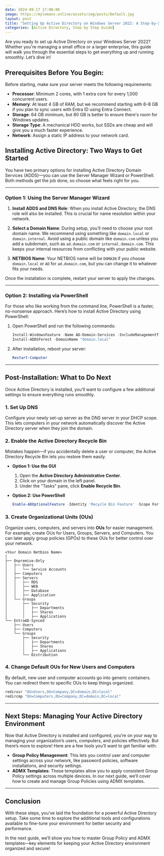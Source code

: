 ```yaml
---
date: 2024-09-17 17:00:00
image: https://mylemans.online/assets/img/posts/Default.jpg
layout: post
title: "Setting Up Active Directory on Windows Server 2022: A Step-by-Step Guide"
categories: [Active Directory, Step by Step Guide]
---
```



Are you ready to set up Active Directory on your Windows Server 2022? Whether you're managing a small office or a larger enterprise, this guide will walk you through the essential steps to get everything up and running smoothly. Let’s dive in!

## Prerequisites Before You Begin:

Before starting, make sure your server meets the following requirements:

- **Processor**: Minimum 2 cores, with 1 extra core for every 1,000 concurrent users.
- **Memory**: At least 4 GB of RAM, but we recommend starting with 6–8 GB if you plan to sync users with Entra ID using Entra Connect.
- **Storage**: 64 GB minimum, but 80 GB is better to ensure there's room for Windows updates.
- **Storage Type**: A mechanical HDD works, but SSDs are cheap and will give you a much faster experience.
- **Network**: Assign a static IP address to your network card.

## Installing Active Directory: Two Ways to Get Started

You have two primary options for installing Active Directory Domain Services (ADDS)—you can use the Server Manager Wizard or PowerShell. Both methods get the job done, so choose what feels right for you.

---

### Option 1: Using the Server Manager Wizard

1. **Install ADDS and DNS Role**: When you install Active Directory, the DNS role will also be installed. This is crucial for name resolution within your network.
   
2. **Select a Domain Name**: During setup, you’ll need to choose your root domain name. We recommend using something like `domain.local` or `domain.internal`. Avoid using a public domain like `domain.com` unless you add a subdomain, such as `ad.domain.com` or `internal.domain.com`. This keeps your internal resources from conflicting with your public website.

3. **NETBIOS Name**: Your NETBIOS name will be `DOMAIN` if you choose `domain.local` or `AD` for `ad.domain.com`, but you can change it to whatever fits your needs.

Once the installation is complete, restart your server to apply the changes.

---

### Option 2: Installing via PowerShell

For those who like working from the command line, PowerShell is a faster, no-nonsense approach. Here’s how to install Active Directory using PowerShell:

1. Open PowerShell and run the following commands:

   ```powershell
   Install-WindowsFeature -Name AD-Domain-Services -IncludeManagementTools
   Install-ADDSForest -DomainName "domain.local"
   ```

2. After installation, reboot your server:

   ```powershell
   Restart-Computer
   ```

---

## Post-Installation: What to Do Next

Once Active Directory is installed, you’ll want to configure a few additional settings to ensure everything runs smoothly.

### 1. Set Up DNS  
Configure your newly set-up server as the DNS server in your DHCP scope. This lets computers in your network automatically discover the Active Directory server when they join the domain.

### 2. Enable the Active Directory Recycle Bin  
Mistakes happen—if you accidentally delete a user or computer, the Active Directory Recycle Bin lets you restore them easily.

- **Option 1: Use the GUI**
  1. Open the **Active Directory Administrative Center**.
  2. Click on your domain in the left panel.
  3. Under the "Tasks" pane, click **Enable Recycle Bin**.

- **Option 2: Use PowerShell**

   ```powershell
   Enable-ADOptionalFeature -Identity 'Recycle Bin Feature' -Scope ForestOrConfigurationSet -Target "domain.local"
   ```


### 3. Create Organizational Units (OUs)  
Organize users, computers, and servers into **OUs** for easier management. For example, create OUs for Users, Groups, Servers, and Computers. You can later apply group policies (GPOs) to these OUs for better control over your network. 

```
<Your Domain Netbios Name>
│
├── Onpremise-Only
│   ├── Users
│   │   └── Service Accounts 
│   ├── Computers
│   ├── Servers
│   │   ├── RDS
│   │   ├── WEB
│   │   ├── Database
│   │   ├── Application
│   └── Groups
│       ├── Security
│       │   ├── Departments
│       │   ├── Shares
│       │   ├── Applications
└── EntraAD-Synced
    ├── Users
    ├── Computers
    └── Groups
        ├── Security
        │   ├── Departments
        │   ├── Shares
        │   ├── Applications
        └── Distribution

```

### 4. Change Default OUs for New Users and Computers  
By default, new user and computer accounts go into generic containers. You can redirect them to specific OUs to keep things organized.


   ```powershell
   redirusr "OU=Users,OU=Company,DC=domain,DC=local"
   redircmp "OU=Computers,OU=Company,DC=domain,DC=local"
   ```


---

## Next Steps: Managing Your Active Directory Environment

Now that Active Directory is installed and configured, you’re on your way to managing your organization’s users, computers, and policies effectively. But there’s more to explore! Here are a few tools you’ll want to get familiar with:

- **Group Policy Management**: This lets you control user and computer settings across your network, like password policies, software installations, and security settings.
- **ADMX Templates**: These templates allow you to apply consistent Group Policy settings across multiple devices. In our next guide, we’ll cover how to create and manage Group Policies using ADMX templates.

---

## Conclusion

With these steps, you’ve laid the foundation for a powerful Active Directory setup. Take some time to explore the additional tools and configurations available to fine-tune your environment for better security and performance.

In the next guide, we’ll show you how to master Group Policy and ADMX templates—key elements for keeping your Active Directory environment organized and secure!
